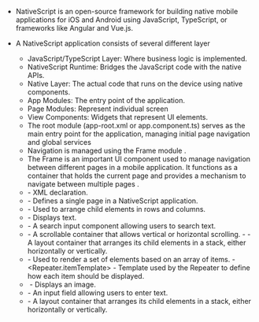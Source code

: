 -  NativeScript is an open-source framework for building native mobile applications for iOS and Android using JavaScript, TypeScript, or frameworks like Angular and Vue.js. 

- A NativeScript application consists of several different layer 
  - JavaScript/TypeScript Layer: Where business logic is implemented.
  - NativeScript Runtime: Bridges the JavaScript code with the native APIs.
  - Native Layer: The actual code that runs on the device using native components.
  - App Modules: The entry point of the application.
  - Page Modules: Represent individual screen
  - View Components: Widgets that represent UI elements.
  - The root module (app-root.xml or app.component.ts) serves as the main entry point for the application, managing initial page navigation and global services 
  - Navigation is managed using the Frame module .
  - The Frame is an important UI component used to manage navigation between different pages in a mobile application. It functions as a container that holds the current page and provides a mechanism to navigate between multiple pages .
  -  <?xml version="1.0" encoding="utf-8" ?> - XML declaration.
  - <Page> - Defines a single page in a NativeScript application.
  - <GridLayout> - Used to arrange child elements in rows and columns.
  - <Label> - Displays text.
  - <SearchBar> - A search input component allowing users to search text.
  - <ScrollView> - A scrollable container that allows vertical or horizontal scrolling.
  -<StackLayout> - A layout container that arranges its child elements in a stack, either horizontally or vertically.
  - <Repeater> - Used to render a set of elements based on an array of items.
  -<Repeater.itemTemplate> - Template used by the Repeater to define how each item should be displayed.
  - <Image> - Displays an image.
  - <TextField> - An input field allowing users to enter text.
  - <StackLayout> - A layout container that arranges its child elements in a stack, either horizontally or vertically.
  